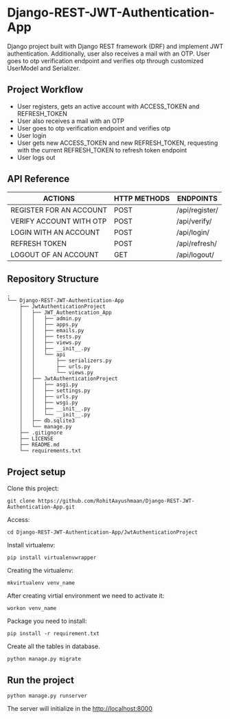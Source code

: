 # Django-REST-JWT-Authentication-App

Django project built with Django REST framework (DRF) and implement JWT authentication. Additionally, user also receives a mail with an OTP. User goes to otp verification endpoint and verifies otp through customized UserModel and Serializer.

## Project Workflow

- User registers, gets an active account with ACCESS_TOKEN and REFRESH_TOKEN
- User also receives a mail with an OTP
- User goes to otp verification endpoint and verifies otp
- User login
- User gets new ACCESS_TOKEN and new REFRESH_TOKEN, requesting with the current REFRESH_TOKEN to refresh token endpoint
- User logs out

## API Reference

| ACTIONS                     | HTTP METHODS | ENDPOINTS        |
| --------------------------- | ------------ | ---------------- |
| REGISTER FOR AN ACCOUNT     | POST         | /api/register/   |
| VERIFY ACCOUNT WITH OTP     | POST         | /api/verify/     |
| LOGIN WITH AN ACCOUNT       | POST         | /api/login/      |
| REFRESH TOKEN               | POST         | /api/refresh/    |
| LOGOUT OF AN ACCOUNT        | GET          | /api/logout/     |



## Repository Structure

```
.
└── Django-REST-JWT-Authentication-App
    ├── JwtAuthenticationProject
    │   ├── JWT_Authentication_App
    │   │   ├── admin.py
    │   │   ├── apps.py
    │   │   ├── emails.py
    │   │   ├── tests.py
    │   │   ├── views.py
    │   │   ├── __init__.py
    │   │   └── api
    │   │       ├── serializers.py
    │   │       ├── urls.py
    │   │       └── views.py
    │   ├── JwtAuthenticationProject
    │   │   ├── asgi.py
    │   │   ├── settings.py
    │   │   ├── urls.py
    │   │   ├── wsgi.py
    │   │   ├── __init__.py
    │   │   └── __init__.py
    │   ├── db.sqlite3
    │   └── manage.py
    ├── .gitignore
    ├── LICENSE
    ├── README.md
    └── requirements.txt

```

## Project setup

Clone this project:

```
git clone https://github.com/RohitAayushmaan/Django-REST-JWT-Authentication-App.git
```

Access:

```
cd Django-REST-JWT-Authentication-App/JwtAuthenticationProject
```

Install virtualenv:

```
pip install virtualenvwrapper
```

Creating the virtualenv:

```
mkvirtualenv venv_name
```

After creating virtial environment we need to activate it:

```
workon venv_name
```

Package you need to install:

```
pip install -r requirement.txt
```

Create all the tables in database.

```
python manage.py migrate
```

## Run the project

```
python manage.py runserver
```

The server will initialize in the <http://localhost:8000>
